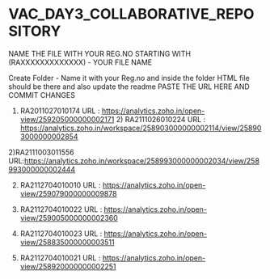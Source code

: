 # VAC_DAY3_COLLABORATIVE_REPOSITORY
NAME THE FILE WITH YOUR REG.NO STARTING WITH (RAXXXXXXXXXXXXX) - YOUR FILE NAME

Create Folder - Name it with your Reg.no and inside the folder HTML file should be there and also update the readme
   PASTE THE URL HERE AND COMMIT CHANGES
   
  1) RA2011027010174
     URL : https://analytics.zoho.in/open-view/259205000000002171
    2) RA2111026010224
    URL : https://analytics.zoho.in/workspace/258903000000002114/view/258903000000002854

  2)RA2111003011556
     URL:https://analytics.zoho.in/workspace/258993000000002034/view/258993000000002444

  2) RA2112704010010
     URL : https://analytics.zoho.in/open-view/259079000000009878

  2) RA2112704010022
     URL : https://analytics.zoho.in/open-view/259005000000002360
     
  4) RA2112704010023
     URL : https://analytics.zoho.in/open-view/258835000000003511
     
  5) RA2112704010021
     URL : https://analytics.zoho.in/open-view/258920000000002251



